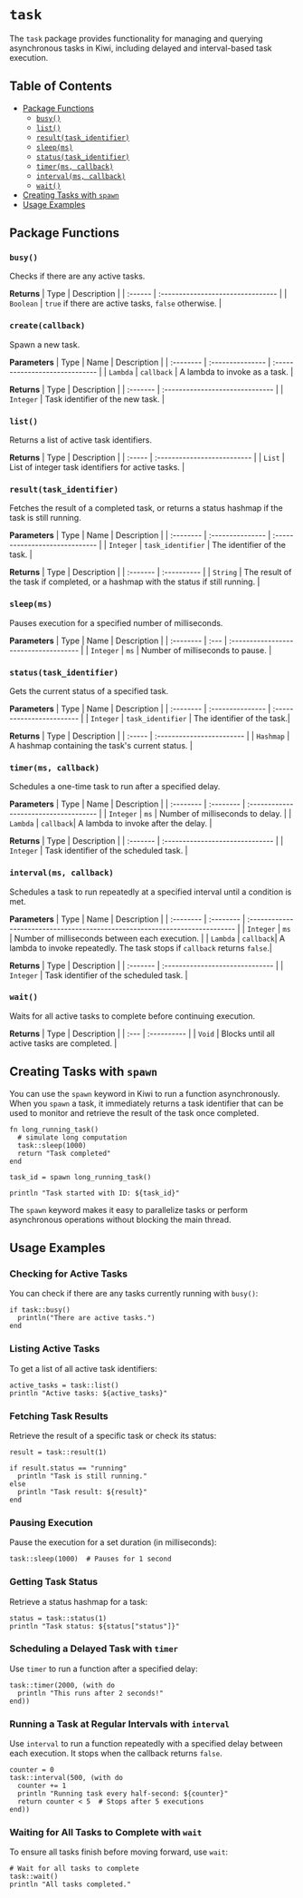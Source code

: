 # `task`

The `task` package provides functionality for managing and querying asynchronous tasks in Kiwi, including delayed and interval-based task execution.

## Table of Contents

- [Package Functions](#package-functions)
  - [`busy()`](#busy)
  - [`list()`](#list)
  - [`result(task_identifier)`](#resulttask_identifier)
  - [`sleep(ms)`](#sleepms)
  - [`status(task_identifier)`](#statustask_identifier)
  - [`timer(ms, callback)`](#timerms-callback)
  - [`interval(ms, callback)`](#intervalms-callback)
  - [`wait()`](#wait)
- [Creating Tasks with `spawn`](#creating-tasks-with-spawn)
- [Usage Examples](#usage-examples)

## Package Functions

### `busy()`

Checks if there are any active tasks.

**Returns**
| Type    | Description                       |
| :------ | :-------------------------------- |
| `Boolean`  | `true` if there are active tasks, `false` otherwise. |

### `create(callback)`

Spawn a new task.

**Parameters**
| Type      | Name             | Description                    |
| :-------- | :--------------- | :----------------------------- |
| `Lambda` | `callback` | A lambda to invoke as a task.    |

**Returns**
| Type     | Description                     |
| :------- | :------------------------------ |
| `Integer` | Task identifier of the new task. |

### `list()`

Returns a list of active task identifiers.

**Returns**
| Type   | Description                 |
| :----- | :-------------------------- |
| `List` | List of integer task identifiers for active tasks. |

### `result(task_identifier)`

Fetches the result of a completed task, or returns a status hashmap if the task is still running.

**Parameters**
| Type      | Name             | Description                    |
| :-------- | :--------------- | :----------------------------- |
| `Integer` | `task_identifier` | The identifier of the task.    |

**Returns**
| Type     | Description |
| :------- | :---------- |
| `String` | The result of the task if completed, or a hashmap with the status if still running. |

### `sleep(ms)`

Pauses execution for a specified number of milliseconds.

**Parameters**
| Type      | Name | Description                           |
| :-------- | :--- | :------------------------------------ |
| `Integer` | `ms` | Number of milliseconds to pause.      |

### `status(task_identifier)`

Gets the current status of a specified task.

**Parameters**
| Type      | Name             | Description               |
| :-------- | :--------------- | :------------------------ |
| `Integer` | `task_identifier` | The identifier of the task.|

**Returns**
| Type   | Description               |
| :----- | :------------------------ |
| `Hashmap` | A hashmap containing the task's current status. |

### `timer(ms, callback)`

Schedules a one-time task to run after a specified delay.

**Parameters**
| Type      | Name      | Description                           |
| :-------- | :-------- | :------------------------------------ |
| `Integer` | `ms`      | Number of milliseconds to delay.      |
| `Lambda`  | `callback`| A lambda to invoke after the delay.   |

**Returns**
| Type     | Description                     |
| :------- | :------------------------------ |
| `Integer` | Task identifier of the scheduled task. |

### `interval(ms, callback)`

Schedules a task to run repeatedly at a specified interval until a condition is met.

**Parameters**
| Type      | Name      | Description                                                                 |
| :-------- | :-------- | :-------------------------------------------------------------------------- |
| `Integer` | `ms`      | Number of milliseconds between each execution.                              |
| `Lambda`  | `callback`| A lambda to invoke repeatedly. The task stops if `callback` returns `false`.|

**Returns**
| Type     | Description                     |
| :------- | :------------------------------ |
| `Integer` | Task identifier of the scheduled task. |

### `wait()`

Waits for all active tasks to complete before continuing execution.

**Returns**
| Type | Description |
| :--- | :---------- |
| `Void` | Blocks until all active tasks are completed. |

## Creating Tasks with `spawn`

You can use the `spawn` keyword in Kiwi to run a function asynchronously. When you `spawn` a task, it immediately returns a task identifier that can be used to monitor and retrieve the result of the task once completed.

```kiwi
fn long_running_task()
  # simulate long computation
  task::sleep(1000)
  return "Task completed"
end

task_id = spawn long_running_task()

println "Task started with ID: ${task_id}"
```

The `spawn` keyword makes it easy to parallelize tasks or perform asynchronous operations without blocking the main thread.

## Usage Examples

### Checking for Active Tasks

You can check if there are any tasks currently running with `busy()`:

```kiwi
if task::busy()
  println("There are active tasks.")
end
```

### Listing Active Tasks

To get a list of all active task identifiers:

```kiwi
active_tasks = task::list()
println "Active tasks: ${active_tasks}"
```

### Fetching Task Results

Retrieve the result of a specific task or check its status:

```kiwi
result = task::result(1)

if result.status == "running"
  println "Task is still running."
else
  println "Task result: ${result}"
end
```

### Pausing Execution

Pause the execution for a set duration (in milliseconds):

```kiwi
task::sleep(1000)  # Pauses for 1 second
```

### Getting Task Status

Retrieve a status hashmap for a task:

```kiwi
status = task::status(1)
println "Task status: ${status["status"]}"
```

### Scheduling a Delayed Task with `timer`

Use `timer` to run a function after a specified delay:

```kiwi
task::timer(2000, (with do
  println "This runs after 2 seconds!"
end))
```

### Running a Task at Regular Intervals with `interval`

Use `interval` to run a function repeatedly with a specified delay between each execution. It stops when the callback returns `false`.

```kiwi
counter = 0
task::interval(500, (with do
  counter += 1
  println "Running task every half-second: ${counter}"
  return counter < 5  # Stops after 5 executions
end))
```

### Waiting for All Tasks to Complete with `wait`

To ensure all tasks finish before moving forward, use `wait`:

```kiwi
# Wait for all tasks to complete
task::wait()
println "All tasks completed."
```